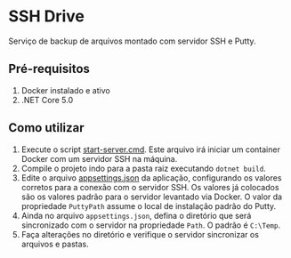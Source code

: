 # SSH Drive

Serviço de backup de arquivos montado com servidor SSH e Putty.

## Pré-requisitos

1. Docker instalado e ativo
2. .NET Core 5.0

## Como utilizar

1. Execute o script [start-server.cmd](scripts/start-server.cmd). Este arquivo irá iniciar um container Docker com um servidor SSH na máquina.
2. Compile o projeto indo para a pasta raiz executando `dotnet build`.
3. Edite o arquivo [appsettings.json](src/SshDrive.App/appsettings.json) da aplicação, configurando os valores corretos para a conexão com o servidor SSH. Os valores já colocados são os valores padrão para o servidor levantado via Docker. O valor da propriedade `PuttyPath` assume o local de instalação padrão do Putty.
4. Ainda no arquivo `appsettings.json`, defina o diretório que será sincronizado com o servidor na propriedade `Path`. O padrão é `C:\Temp`.
5. Faça alterações no diretório e verifique o servidor sincronizar os arquivos e pastas.

